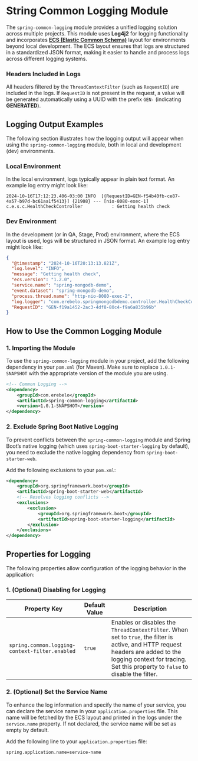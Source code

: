 # String Common Logging Module

The `spring-common-logging` module provides a unified logging solution across multiple projects. This module uses **Log4j2** for logging functionality and incorporates **[ECS (Elastic Common Schema)](https://www.elastic.co/guide/en/ecs-logging/java/current/setup.html)** layout for environments beyond local development. The ECS layout ensures that logs are structured in a standardized JSON format, making it easier to handle and process logs across different logging systems.

### Headers Included in Logs

All headers filtered by the `ThreadContextFilter` (such as `RequestID`) are included in the logs. If `RequestID` is not present in the request, a value will be generated automatically using a UUID with the prefix `GEN-` (indicating **GENERATED**).

## Logging Output Examples

The following section illustrates how the logging output will appear when using the `spring-common-logging` module, both in local and development (dev) environments.

### Local Environment

In the local environment, logs typically appear in plain text format. An example log entry might look like:

```
2024-10-16T17:12:23.406-03:00 INFO  [{RequestID=GEN-f54b40fb-ce87-4a57-b97d-bc61aa1f5413}] {21908} --- [nio-8080-exec-1] c.e.s.c.HealthCheckController           : Getting health check
```

### Dev Environment

In the development (or in QA, Stage, Prod) environment, where the ECS layout is used, logs will be structured in JSON format. An example log entry might look like:

```json
{
  "@timestamp": "2024-10-16T20:13:13.821Z",
  "log.level": "INFO",
  "message": "Getting health check",
  "ecs.version": "1.2.0",
  "service.name": "spring-mongodb-demo",
  "event.dataset": "spring-mongodb-demo",
  "process.thread.name": "http-nio-8080-exec-2",
  "log.logger": "com.erebelo.springmongodbdemo.controller.HealthCheckController",
  "RequestID": "GEN-f19a1452-2ac3-4df8-80c4-f9a6a835b96b"
}
```

## How to Use the Common Logging Module

### 1. Importing the Module

To use the `spring-common-logging` module in your project, add the following dependency in your `pom.xml` (for Maven). Make sure to replace `1.0.1-SNAPSHOT` with the appropriate version of the module you are using.

```xml
<!-- Common Logging -->
<dependency>
    <groupId>com.erebelo</groupId>
    <artifactId>spring-common-logging</artifactId>
    <version>1.0.1-SNAPSHOT</version>
</dependency>
```

### 2. Exclude Spring Boot Native Logging

To prevent conflicts between the `spring-common-logging` module and Spring Boot’s native logging (which uses `spring-boot-starter-logging` by default), you need to exclude the native logging dependency from `spring-boot-starter-web`.

Add the following exclusions to your `pom.xml`:

```xml
<dependency>
    <groupId>org.springframework.boot</groupId>
    <artifactId>spring-boot-starter-web</artifactId>
    <!-- Resolves logging conflicts -->
    <exclusions>
        <exclusion>
            <groupId>org.springframework.boot</groupId>
            <artifactId>spring-boot-starter-logging</artifactId>
        </exclusion>
    </exclusions>
</dependency>
```

## Properties for Logging

The following properties allow configuration of the logging behavior in the application:

### 1. (Optional) Disabling for Logging

| Property Key                                   | Default Value | Description                                                                                                                                                                                                         |
| ---------------------------------------------- | ------------- | ------------------------------------------------------------------------------------------------------------------------------------------------------------------------------------------------------------------- |
| `spring.common.logging-context-filter.enabled` | `true`        | Enables or disables the `ThreadContextFilter`. When set to `true`, the filter is active, and HTTP request headers are added to the logging context for tracing. Set this property to `false` to disable the filter. |

### 2. (Optional) Set the Service Name

To enhance the log information and specify the name of your service, you can declare the service name in your `application.properties` file. This name will be fetched by the ECS layout and printed in the logs under the `service.name` property. If not declared, the service name will be set as empty by default.

Add the following line to your `application.properties` file:

```properties
spring.application.name=service-name
```
